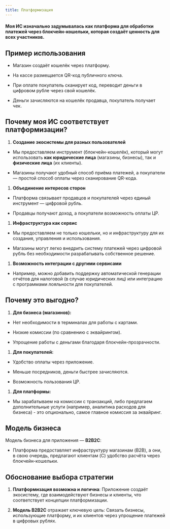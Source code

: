 ```yaml
---
title: Платформизация
---
```

#### Моя ИС изначально задумывалась как платформа для обработки платежей через блокчейн-кошельки, которая создаёт ценность для всех участников.

## **Пример использования**

- Магазин создаёт кошелёк через платформу.

- На кассе размещается QR-код публичного ключа.

- При оплате покупатель сканирует код, переводит деньги в цифровом рубле через свой кошелёк.

- Деньги зачисляются на кошелёк продавца, покупатель получает чек.



## **Почему моя ИС соответствует платформизации?**

1. **Создание экосистемы для разных пользователей**

- Мы предоставляем инструмент (блокчейн-кошелёк), который могут использовать **как юридические лица** (магазины, бизнесы), так и **физические лица** (их клиенты).

- Магазины получают удобный способ приёма платежей, а покупатели — простой способ оплаты через сканирование QR-кода.

1. **Объединение интересов сторон**

- Платформа связывает продавцов и покупателей через единый инструмент — цифровой рубль.

- Продавцы получают доход, а покупатели возможность оплаты ЦР.

1. **Инфраструктура как сервис**

- Мы предоставляем не только кошельки, но и инфраструктуру для их создания, управления и использования.

- Магазины могут легко внедрить систему платежей через цифровой рубль без необходимости разрабатывать собственное решение.

1. **Возможность интеграции с другими сервисами**

- Например, можно добавить поддержку автоматической генерации отчётов для налоговой (в случае юридических лиц) или интеграцию с программами лояльности для покупателей.



## **Почему это выгодно?**

1. **Для бизнеса (магазинов):**

- Нет необходимости в терминалах для работы с картами.

- Низкие комиссии (по сравнению с эквайрингом).

- Упрощение работы с деньгами благодаря блокчейн-прозрачности.

1. **Для покупателей:**

- Удобство оплаты через приложение.

- Меньше посредников, деньги быстрее зачисляются.

- Возможность пользования ЦР.

1. **Для платформы:**

- Мы зарабатываем на комиссии с транзакций, либо предлагаем дополнительные услуги (например, аналитика расходов для бизнеса) - это опционально, самое главное комиссия за эквайринг.



## **Модель бизнеса**

Модель бизнеса для приложения — **B2B2C**:

- Платформа предоставляет инфраструктуру магазинам (B2B), а они, в свою очередь, предлагают клиентам (C) удобство расчёта через блокчейн-кошельки.



## **Обоснование выбора стратегии**

1. **Платформизация возможна и логична**:
Приложение создаёт экосистему, где взаимодействуют бизнесы и клиенты, что соответствует концепции платформизации.

2. **Модель B2B2C** отражает ключевую цель:
Связать бизнесы, использующие платформу, и их клиентов через упрощение платежей в цифровых рублях.



